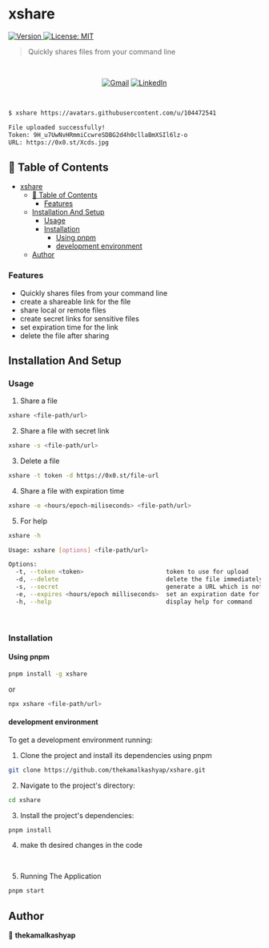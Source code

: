# xshare

<p>
  <a href="https://www.npmjs.com/package/xshare" target="_blank">
    <img alt="Version" src="https://img.shields.io/npm/v/xshare.svg">
  </a>
  <a href="#" target="_blank">
    <img alt="License: MIT" src="https://img.shields.io/badge/License-MIT-yellow.svg" />
  </a>
</p>

> Quickly shares files from your command line

<br/>

  <div align="center">

<a href='mailto:iamkamalkumar@proton.me'>![Gmail](https://img.shields.io/badge/Gmail-D14836?style=for-the-badge&logo=gmail&logoColor=white)</a> <a href='https://www.linkedin.com/in/thekamalkashyap'>![LinkedIn](https://img.shields.io/badge/linkedin-%230077B5.svg?style=for-the-badge&logo=linkedin&logoColor=white)</a>

</div>

<br/>

```sh
$ xshare https://avatars.githubusercontent.com/u/104472541

File uploaded successfully!
Token: 9H_u7UwNvHRmmiCcwreSDBG2d4h0cllaBmXSIl6lz-o
URL: https://0x0.st/Xcds.jpg
```

## 📑 Table of Contents

- [xshare](#xshare)
  - [📑 Table of Contents](#-table-of-contents)
    - [Features](#features)
  - [Installation And Setup](#installation-and-setup)
    - [Usage](#usage)
    - [Installation](#installation)
      - [Using pnpm](#using-pnpm)
      - [development environment](#development-environment)
  - [Author](#author)

### Features

- Quickly shares files from your command line
- create a shareable link for the file
- share local or remote files
- create secret links for sensitive files
- set expiration time for the link
- delete the file after sharing

## Installation And Setup

### Usage

1. Share a file

```sh
xshare <file-path/url>
```

2. Share a file with secret link

```sh
xshare -s <file-path/url>
```

3. Delete a file

```sh
xshare -t token -d https://0x0.st/file-url
```

4. Share a file with expiration time

```sh
xshare -e <hours/epoch-miliseconds> <file-path/url>
```

5. For help

```sh
xshare -h

Usage: xshare [options] <file-path/url>

Options:
  -t, --token <token>                       token to use for upload
  -d, --delete                              delete the file immediately
  -s, --secret                              generate a URL which is not easily guessable
  -e, --expires <hours/epoch milliseconds>  set an expiration date for the file
  -h, --help                                display help for command
```

<br/>

### Installation

#### Using pnpm

```sh
pnpm install -g xshare
```

or

```sh
npx xshare <file-path/url>
```

#### development environment

To get a development environment running:

1. Clone the project and install its dependencies using pnpm

```sh
git clone https://github.com/thekamalkashyap/xshare.git
```

2. Navigate to the project's directory:

```sh
cd xshare
```

3. Install the project's dependencies:

```sh
pnpm install
```

4. make th desired changes in the code

<br/>

5. Running The Application

```sh
pnpm start
```

## Author

👤 **thekamalkashyap**
